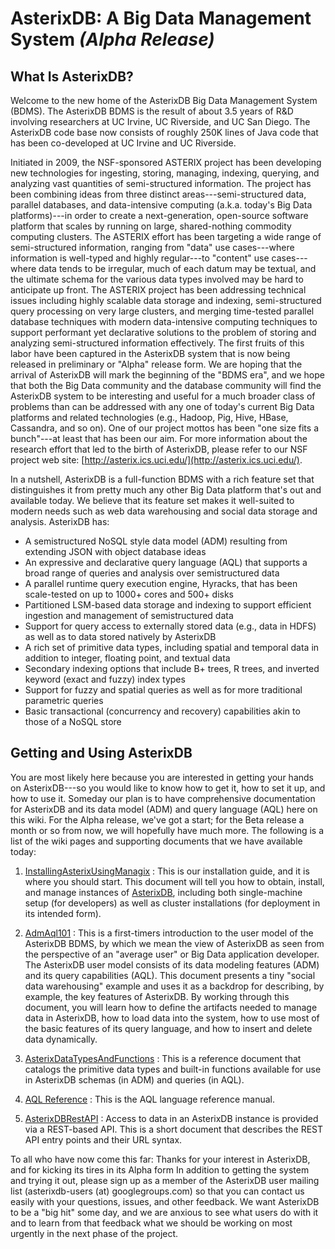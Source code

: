 # AsterixDB: A Big Data Management System _(Alpha Release)_ #

## What Is AsterixDB? ##

Welcome to the new home of the AsterixDB Big Data Management System (BDMS).
The AsterixDB BDMS is the result of about 3.5 years of R&D involving researchers at UC Irvine, UC Riverside, and UC San Diego.
The AsterixDB code base now consists of roughly 250K lines of Java code that has been co-developed at UC Irvine and UC Riverside.

Initiated in 2009, the NSF-sponsored ASTERIX project has been developing new technologies for ingesting, storing, managing, indexing, querying, and analyzing vast quantities of semi-structured information.
The project has been combining ideas from three distinct areas---semi-structured data, parallel databases, and data-intensive computing (a.k.a. today's Big Data platforms)---in order to create a next-generation, open-source software platform that scales by running on large, shared-nothing commodity computing clusters.
The ASTERIX effort has been targeting a wide range of semi-structured information, ranging from "data" use cases---where information is well-typed and highly regular---to "content" use cases---where data tends to be irregular, much of each datum may be textual, and the ultimate schema for the various data types involved may be hard to anticipate up front.
The ASTERIX project has been addressing technical issues including highly scalable data storage and indexing, semi-structured query processing on very large clusters, and merging time-tested parallel database techniques with modern data-intensive computing techniques to support performant yet declarative solutions to the problem of storing and analyzing semi-structured information effectively.
The first fruits of this labor have been captured in the AsterixDB system that is now being released in preliminary or "Alpha" release form.
We are hoping that the arrival of AsterixDB will mark the beginning of the "BDMS era", and we hope that both the Big Data community and the database community will find the AsterixDB system to be interesting and useful for a much broader class of problems than can be addressed with any one of today's current Big Data platforms and related technologies (e.g., Hadoop, Pig, Hive, HBase, Cassandra, and so on).  One of our project mottos has been "one size fits a bunch"---at least that has been our aim.  For more information about the research effort that led to the birth of AsterixDB, please refer to our NSF project web site: [http://asterix.ics.uci.edu/](http://asterix.ics.uci.edu/).

In a nutshell, AsterixDB is a full-function BDMS with a rich feature set that distinguishes it from pretty much any other Big Data platform that's out and available today.  We believe that its feature set makes it well-suited to modern needs such as web data warehousing and social data storage and analysis.  AsterixDB has:

 * A semistructured NoSQL style data model (ADM) resulting from extending JSON with object database ideas
 * An expressive and declarative query language (AQL) that supports a broad range of queries and analysis over semistructured data
 * A parallel runtime query execution engine, Hyracks, that has been scale-tested on up to 1000+ cores and 500+ disks
 * Partitioned LSM-based data storage and indexing to support efficient ingestion and management of semistructured data
 * Support for query access to externally stored data (e.g., data in HDFS) as well as to data stored natively by AsterixDB
 * A rich set of primitive data types, including spatial and temporal data in addition to integer, floating point, and textual data
 * Secondary indexing options that include B+ trees, R trees, and inverted keyword (exact and fuzzy) index types
 * Support for fuzzy and spatial queries as well as for more traditional parametric queries
 * Basic transactional (concurrency and recovery) capabilities akin to those of a NoSQL store

## Getting and Using AsterixDB ##

You are most likely here because you are interested in getting your hands on AsterixDB---so you would like to know how to get it, how to set it up, and how to use it.
Someday our plan is to have comprehensive documentation for AsterixDB and its data model (ADM) and query language (AQL) here on this wiki.
For the Alpha release, we've got a start; for the Beta release a month or so from now, we will hopefully have much more.
The following is a list of the wiki pages and supporting documents that we have available today:

1. [InstallingAsterixUsingManagix](InstallingAsterixUsingManagix.html) :
This is our installation guide, and it is where you should start.
This document will tell you how to obtain, install, and manage instances of [AsterixDB](https://asterixdb.googlecode.com/files/asterix-installer-0.0.4-binary-assembly.zip), including both single-machine setup (for developers) as well as cluster installations (for deployment in its intended form).

2. [AdmAql101](AdmAql101.html) :
This is a first-timers introduction to the user model of the AsterixDB BDMS, by which we mean the view of AsterixDB as seen from the perspective of an "average user" or Big Data application developer.
The AsterixDB user model consists of its data modeling features (ADM) and its query capabilities (AQL).
This document presents a tiny "social data warehousing" example and uses it as a backdrop for describing, by example, the key features of AsterixDB.
By working through this document, you will learn how to define the artifacts needed to manage data in AsterixDB, how to load data into the system, how to use most of the basic features of its query language, and how to insert and delete data dynamically.

3. [AsterixDataTypesAndFunctions](AsterixDataTypesAndFunctions.html) :
This is a reference document that catalogs the primitive data types and built-in functions available for use in AsterixDB schemas (in ADM) and queries (in AQL).

4. [AQL Reference](AsterixQueryLanguageReference.html) :
This is the AQL language reference manual.

5. [AsterixDBRestAPI](AsterixDBRestAPI.html) :
Access to data in an AsterixDB instance is provided via a REST-based API.
This is a short document that describes the REST API entry points and their URL syntax.

To all who have now come this far: Thanks for your interest in AsterixDB, and for kicking its tires in its Alpha form
In addition to getting the system and trying it out, please sign up as a member of the AsterixDB user mailing list (asterixdb-users (at) googlegroups.com) so that you can contact us easily with your questions, issues, and other feedback.
We want AsterixDB to be a "big hit" some day, and we are anxious to see what users do with it and to learn from that feedback what we should be working on most urgently in the next phase of the project.
